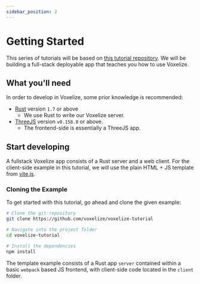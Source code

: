 ```yaml
---
sidebar_position: 2
---
```


# Getting Started

This series of tutorials will be based on [this tutorial repository](https://github.com/voxelize/voxelize-tutorial). We will be building a full-stack deployable app that teaches you how to use Voxelize.

## What you'll need

In order to develop in Voxelize, some prior knowledge is recommended:
- [Rust](https://www.rust-lang.org/tools/install) version `1.7` or above
    - We use Rust to write our Voxelize server.
- [ThreeJS](https://threejs.org/) version `v0.158.0` or above.
    - The frontend-side is essentially a ThreeJS app.

## Start developing

A fullstack Voxelize app consists of a Rust server and a web client. For the client-side example in this tutorial, we will use the plain HTML + JS template from [vite.js](https://vitejs.dev/).

### Cloning the Example

To get started with this tutorial, go ahead and clone the given example:

```bash
# Clone the git-repository
git clone https://github.com/voxelize/voxelize-tutorial

# Navigate into the project folder
cd voxelize-tutorial

# Install the dependencies
npm install
```

The template example consists of a Rust app `server` contained within a basic `webpack` based JS frontend, with client-side code located in the `client` folder.
